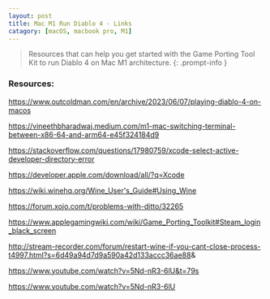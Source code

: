 ```yaml
---
layout: post
title: Mac M1 Run Diablo 4 - Links
catagory: [macOS, macbook pro, M1]
---
```


> Resources that can help you get started with the Game Porting Tool Kit to run Diablo 4 on Mac M1 architecture.
{: .prompt-info }

### Resources: 

https://www.outcoldman.com/en/archive/2023/06/07/playing-diablo-4-on-macos

https://vineethbharadwaj.medium.com/m1-mac-switching-terminal-between-x86-64-and-arm64-e45f324184d9

https://stackoverflow.com/questions/17980759/xcode-select-active-developer-directory-error

https://developer.apple.com/download/all/?q=Xcode

https://wiki.winehq.org/Wine_User's_Guide#Using_Wine

https://forum.xojo.com/t/problems-with-ditto/32265

https://www.applegamingwiki.com/wiki/Game_Porting_Toolkit#Steam_login_black_screen

http://stream-recorder.com/forum/restart-wine-if-you-cant-close-process-t4997.html?s=6d49a94d7d9a590a42d133accc36ae88&amp;

https://www.youtube.com/watch?v=5Nd-nR3-6lU&t=79s

https://www.youtube.com/watch?v=5Nd-nR3-6lU

